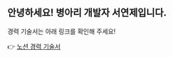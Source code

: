 ## 안녕하세요! 병아리 개발자 서연제입니다.

경력 기술서는 아래 링크를 확인해 주세요!

👉 [노션 경력 기술서](https://www.notion.so/b00149e0c16e4aeba3324a7e6a4440ad)
